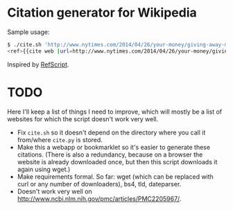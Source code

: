 # Citation generator for Wikipedia

Sample usage:

```bash
$ ./cite.sh 'http://www.nytimes.com/2014/04/26/your-money/giving-away-money-and-making-sure-its-put-to-work.html'
<ref>{{cite web |url=http://www.nytimes.com/2014/04/26/your-money/giving-away-money-and-making-sure-its-put-to-work.html |date=April 25, 2014 |title=Donating, and Making Sure the Money Is Put to Work |publisher=The New York Times |accessdate=June 18, 2016}}</ref>
```

Inspired by [RefScript](https://en.wikipedia.org/wiki/User:Ark25/RefScript).

# TODO

Here I'll keep a list of things I need to improve, which will mostly be a list of websites for which the script doesn't work very well.

- Fix `cite.sh` so it doesn't depend on the directory where you call it from/where `cite.py` is stored.
- Make this a webapp or bookmarklet so it's easier to generate these citations. (There is also a redundancy, because on a browser the website is already downloaded once, but then this script downloads it again using wget.)
- Make requirements formal. So far: wget (which can be replaced with curl or any number of downloaders), bs4, tld, dateparser.
- Doesn't work very well on <http://www.ncbi.nlm.nih.gov/pmc/articles/PMC2205967/>.

